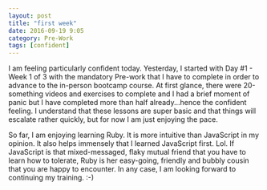 ```yaml
---
layout: post
title: "first week"
date: 2016-09-19 9:05
category: Pre-Work
tags: [confident]
---
```

I am feeling particularly confident today. Yesterday, I started with Day #1 - Week 1 of 3 with the mandatory Pre-work that I have to complete in order to advance to the in-person bootcamp course. At first glance, there were 20-something videos and exercises to complete and I had a brief moment of panic but I have completed more than half already...hence the confident feeling. I understand that these lessons are super basic and that things will escalate rather quickly, but for now I am just enjoying the pace.

So far, I am enjoying learning Ruby. It is more intuitive than JavaScript in my opinion. It also helps immensely that I learned JavaScript first. Lol. If JavaScript is that mixed-messaged, flaky mutual friend that you have to learn how to tolerate, Ruby is her easy-going, friendly and bubbly cousin that you are happy to encounter. In any case, I am looking forward to continuing my training. :-)